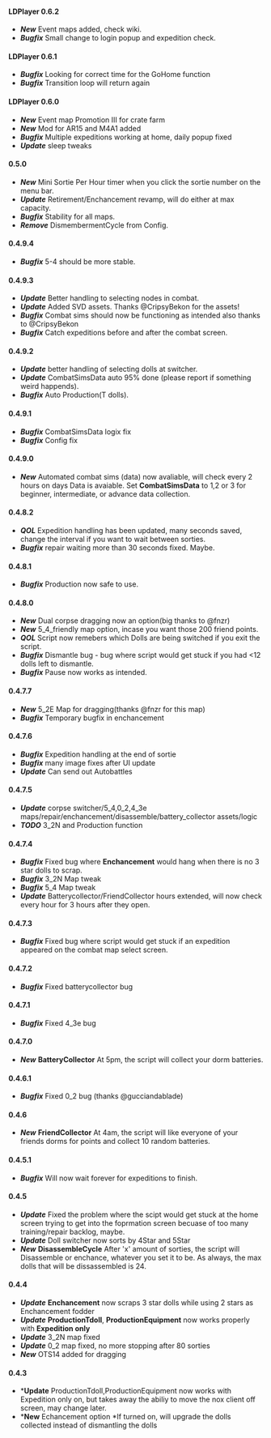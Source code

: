 
#### LDPlayer 0.6.2
* **_New_** Event maps added, check wiki.
* **_Bugfix_** Small change to login popup and expedition check.

#### LDPlayer 0.6.1
* **_Bugfix_** Looking for correct time for the GoHome function
* **_Bugfix_** Transition loop will return again

#### LDPlayer 0.6.0
* **_New_** Event map Promotion III for crate farm
* **_New_** Mod for AR15 and M4A1 added
* **_Bugfix_** Multiple expeditions working at home, daily popup fixed
* **_Update_** sleep tweaks

#### 0.5.0
* **_New_** Mini Sortie Per Hour timer when you click the sortie number on the menu bar.
* **_Update_** Retirement/Enchancement revamp, will do either at max capacity.
* **_Bugfix_** Stability for all maps.
* **_Remove_** DismembermentCycle from Config.

#### 0.4.9.4
* **_Bugfix_** 5-4 should be more stable.

#### 0.4.9.3
* **_Update_** Better handling to selecting nodes in combat.
* **_Update_** Added SVD assets. Thanks @CripsyBekon for the assets! 
* **_Bugfix_** Combat sims should now be functioning as intended also thanks to @CripsyBekon
* **_Bugfix_** Catch expeditions before and after the combat screen.

#### 0.4.9.2
* **_Update_** better handling of selecting dolls at switcher.
* **_Update_** CombatSimsData auto 95% done (please report if something weird
happends).
* **_Bugfix_** Auto Production(T dolls).

#### 0.4.9.1
* **_Bugfix_** CombatSimsData logix fix
* **_Bugfix_** Config fix

#### 0.4.9.0
* **_New_** Automated combat sims (data) now avaliable, will check every 2 hours on days Data is avaiable. Set **CombatSimsData** to 1,2 or 3 for beginner, intermediate, or advance data collection.

#### 0.4.8.2
* **_QOL_** Expedition handling has been updated, many seconds saved, change the interval if you want to wait between sorties.
* **_Bugfix_** repair waiting more than 30 seconds fixed. Maybe.

#### 0.4.8.1
* **_Bugfix_** Production now safe to use.

#### 0.4.8.0
* **_New_** Dual corpse dragging now an option(big thanks to @fnzr)
* **_New_** 5_4_friendly map option, incase you want those 200 friend points.
* **_QOL_** Script now remebers which Dolls are being switched if you exit the script.
* **_Bugfix_** Dismantle bug - bug where script would get stuck if you had <12 dolls left to dismantle.
* **_Bugfix_** Pause now works as intended.

#### 0.4.7.7
* **_New_** 5_2E Map for dragging(thanks @fnzr for this map)
* **_Bugfix_** Temporary bugfix in enchancement

#### 0.4.7.6
* **_Bugfix_** Expedition handling at the end of sortie
* **_Bugfix_** many image fixes after UI update
* **_Update_** Can send out Autobattles 

#### 0.4.7.5
* **_Update_** corpse switcher/5_4,0_2,4_3e maps/repair/enchancement/disassemble/battery_collector assets/logic
* **_TODO_** 3_2N and Production function

#### 0.4.7.4
* **_Bugfix_** Fixed bug where **Enchancement** would hang when there is no 3 star dolls to scrap.
* **_Bugfix_** 3_2N Map tweak
* **_Bugfix_** 5_4 Map tweak
* **_Update_** Batterycollector/FriendCollector hours extended, will now check every hour for 3 hours after they open.

#### 0.4.7.3
* **_Bugfix_** Fixed bug where script would get stuck if an expedition appeared on the combat map select screen.

#### 0.4.7.2
* **_Bugfix_** Fixed batterycollector bug

#### 0.4.7.1
* **_Bugfix_** Fixed 4_3e bug

#### 0.4.7.0
* **_New_** **BatteryCollector**  At 5pm, the script will collect your dorm batteries.

#### 0.4.6.1
* **_Bugfix_** Fixed 0_2 bug (thanks @gucciandablade)

#### 0.4.6
* **_New_** **FriendCollector** At 4am, the script will like everyone of your friends dorms for points and collect 10 random batteries.

#### 0.4.5.1
* **_Bugfix_** Will now wait forever for expeditions to finish.

#### 0.4.5
* **_Update_** Fixed the problem where the scipt would get stuck at the home screen trying to get into the foprmation screen becuase of too many training/repair backlog, maybe.
* **_Update_** Doll switcher now sorts by 4Star and 5Star
* **_New_** **DisassembleCycle** After 'x' amount of sorties, the script will Disassemble or enchance, whatever you set it to be. As always, the max dolls that will be dissassembled is 24.

#### 0.4.4
* **_Update_** **Enchancement** now scraps 3 star dolls while using 2 stars as Enchancement fodder
* **_Update_** **ProductionTdoll**, **ProductionEquipment** now works properly with **Expedition only**
* **_Update_** 3_2N map fixed
* **_Update_** 0_2 map fixed, no more stopping after 80 sorties
* **_New_** OTS14 added for dragging

#### 0.4.3
* ***Update** ProductionTdoll,ProductionEquipment now works with Expedition only on, but takes away the abiliy to move the nox client off screen, may change later.
* ***New** Echancement option
 *If turned on, will upgrade the dolls collected instead of dismantling the dolls 
